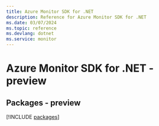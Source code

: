 ```yaml
---
title: Azure Monitor SDK for .NET
description: Reference for Azure Monitor SDK for .NET
ms.date: 03/07/2024
ms.topic: reference
ms.devlang: dotnet
ms.service: monitor
---
```

# Azure Monitor SDK for .NET - preview
## Packages - preview
[!INCLUDE [packages](monitor-index.md)]